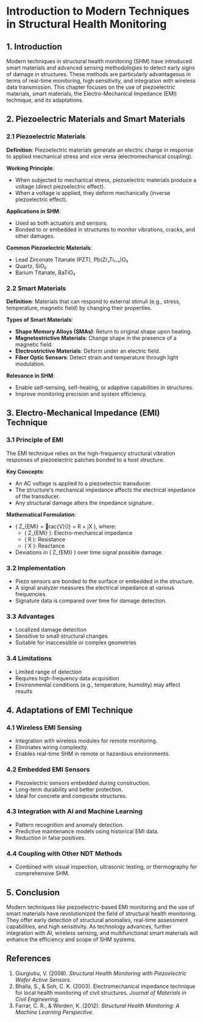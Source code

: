 # Introduction to Modern Techniques in Structural Health Monitoring

## 1. Introduction
Modern techniques in structural health monitoring (SHM) have introduced smart materials and advanced sensing methodologies to detect early signs of damage in structures. These methods are particularly advantageous in terms of real-time monitoring, high sensitivity, and integration with wireless data transmission. This chapter focuses on the use of piezoelectric materials, smart materials, the Electro-Mechanical Impedance (EMI) technique, and its adaptations.

## 2. Piezoelectric Materials and Smart Materials

### 2.1 Piezoelectric Materials
**Definition**: Piezoelectric materials generate an electric charge in response to applied mechanical stress and vice versa (electromechanical coupling).

**Working Principle**:
- When subjected to mechanical stress, piezoelectric materials produce a voltage (direct piezoelectric effect).
- When a voltage is applied, they deform mechanically (inverse piezoelectric effect).

**Applications in SHM**:
- Used as both actuators and sensors.
- Bonded to or embedded in structures to monitor vibrations, cracks, and other damages.

**Common Piezoelectric Materials**:
- Lead Zirconate Titanate (PZT), Pb(ZrₓTi₁₋ₓ)O₃
- Quartz, SiO₂
- Barium Titanate, BaTiO₃

### 2.2 Smart Materials
**Definition**: Materials that can respond to external stimuli (e.g., stress, temperature, magnetic field) by changing their properties.

**Types of Smart Materials**:
- **Shape Memory Alloys (SMAs)**: Return to original shape upon heating.
- **Magnetostrictive Materials**: Change shape in the presence of a magnetic field.
- **Electrostrictive Materials**: Deform under an electric field.
- **Fiber Optic Sensors**: Detect strain and temperature through light modulation.

**Relevance in SHM**:
- Enable self-sensing, self-healing, or adaptive capabilities in structures.
- Improve monitoring precision and system efficiency.


## 3. Electro-Mechanical Impedance (EMI) Technique

### 3.1 Principle of EMI
The EMI technique relies on the high-frequency structural vibration responses of piezoelectric patches bonded to a host structure.

**Key Concepts**:
- An AC voltage is applied to a piezoelectric transducer.
- The structure's mechanical impedance affects the electrical impedance of the transducer.
- Any structural damage alters the impedance signature.

**Mathematical Formulation**:
- \( Z_{EMI} = rac{V}{I} = R + jX \), where:
  - \( Z_{EMI} \): Electro-mechanical impedance
  - \( R \): Resistance
  - \( X \): Reactance
- Deviations in \( Z_{EMI} \) over time signal possible damage.

### 3.2 Implementation
- Piezo sensors are bonded to the surface or embedded in the structure.
- A signal analyzer measures the electrical impedance at various frequencies.
- Signature data is compared over time for damage detection.

### 3.3 Advantages
- Localized damage detection
- Sensitive to small structural changes
- Suitable for inaccessible or complex geometries

### 3.4 Limitations
- Limited range of detection
- Requires high-frequency data acquisition
- Environmental conditions (e.g., temperature, humidity) may affect results

## 4. Adaptations of EMI Technique

### 4.1 Wireless EMI Sensing
- Integration with wireless modules for remote monitoring.
- Eliminates wiring complexity.
- Enables real-time SHM in remote or hazardous environments.

### 4.2 Embedded EMI Sensors
- Piezoelectric sensors embedded during construction.
- Long-term durability and better protection.
- Ideal for concrete and composite structures.

### 4.3 Integration with AI and Machine Learning
- Pattern recognition and anomaly detection.
- Predictive maintenance models using historical EMI data.
- Reduction in false positives.

### 4.4 Coupling with Other NDT Methods
- Combined with visual inspection, ultrasonic testing, or thermography for comprehensive SHM.

## 5. Conclusion
Modern techniques like piezoelectric-based EMI monitoring and the use of smart materials have revolutionized the field of structural health monitoring. They offer early detection of structural anomalies, real-time assessment capabilities, and high sensitivity. As technology advances, further integration with AI, wireless sensing, and multifunctional smart materials will enhance the efficiency and scope of SHM systems.

## References
1. Giurgiutiu, V. (2008). *Structural Health Monitoring with Piezoelectric Wafer Active Sensors.*
2. Bhalla, S., & Soh, C. K. (2003). Electromechanical impedance technique for local health monitoring of civil structures. *Journal of Materials in Civil Engineering.*
3. Farrar, C. R., & Worden, K. (2012). *Structural Health Monitoring: A Machine Learning Perspective.*
